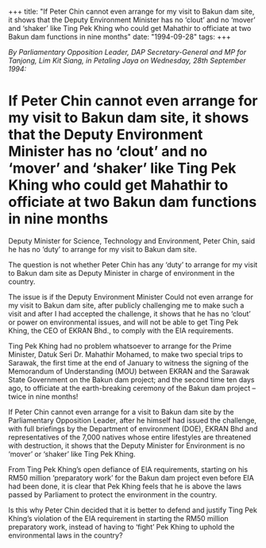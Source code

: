 +++ 
title: "If Peter Chin cannot even arrange for my visit to Bakun dam site, it shows that the Deputy Environment Minister has no ‘clout’ and no ‘mover’ and ‘shaker’ like Ting Pek Khing who could get Mahathir to officiate at two Bakun dam functions in nine months"
date: "1994-09-28"
tags:
+++

_By Parliamentary Opposition Leader, DAP Secretary-General and MP for Tanjong, Lim Kit Siang, in Petaling Jaya on Wednesday, 28th September 1994:_

# If Peter Chin cannot even arrange for my visit to Bakun dam site, it shows that the Deputy Environment Minister has no ‘clout’ and no ‘mover’ and ‘shaker’ like Ting Pek Khing who could get Mahathir to officiate at two Bakun dam functions in nine months

Deputy Minister for Science, Technology and Environment, Peter Chin, said he has no ‘duty’ to arrange for my visit to Bakun dam site.</u>

The question is not whether Peter Chin has any ‘duty’ to arrange for my visit to Bakun dam site as Deputy Minister in charge of environment in the country.

The issue is if the Deputy Environment Minister Could not even arrange for my visit to Bakun dam site, after publicly challenging me to make such a visit and after I had accepted the challenge, it shows that he has no ‘clout’ or power on environmental issues, and will not be able to get Ting Pek Khing, the CEO of EKRAN Bhd., to comply with the EIA requirements.

Ting Pek Khing had no problem whatsoever to arrange for the Prime Minister, Datuk Seri Dr. Mahathir Mohamed, to make two special trips to Sarawak, the first time at the end of January to witness the signing of the Memorandum of Understanding (MOU) between EKRAN and the Sarawak State Government on the Bakun dam project; and the second time ten days ago, to officiate at the earth-breaking ceremony of the Bakun dam project – twice in nine months!

If Peter Chin cannot even arrange for a visit to Bakun dam site by the Parliamentary Opposition Leader, after he himself had issued the challenge, with full briefings by the Department of environment (DOE), EKRAN Bhd and representatives of the 7,000 natives whose entire lifestyles are threatened with destruction, it shows that the Deputy Minister for Environment is no ‘mover’ or ‘shaker’ like Ting Pek Khing.

From Ting Pek Khing’s open defiance of EIA requirements, starting on his RM50 million ‘preparatory work’ for the Bakun dam project even before EIA had been done, it is clear that Pek Khing feels that he is above the laws passed by Parliament to protect the environment in the country.

Is this why Peter Chin decided that it is better to defend and justify Ting Pek Khing’s violation of the EIA requirement in starting the RM50 million preparatory work, instead of having to ‘fight’ Pek Khing to uphold the environmental laws in the country?
 

